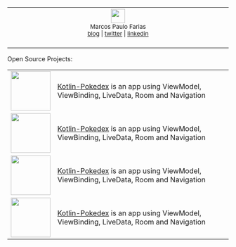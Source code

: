 <table>
  <tr align="center">
    <td>
      <img width="900" height="1"><br>
      <img src="https://avatars0.githubusercontent.com/u/993608?s=400&u=bb45ce7d4e959c006c033298b4f845625944a1fd&v=4" width="32"><br>
      <sub>Marcos Paulo Farias<br>
      <a href="https://marcos.dev">blog</a> | <a href="https://twitter.com/mrcsxsiq">twitter</a> | <a href="https://linkedin.com/in/mrcsxsiq/">linkedin</a></sub><br>
      <br>
    </td>
  </tr>
</table>

Open Source Projects:

<table style="overflow-x:auto;">
   <tr>
      <td>
         <a href="https://github.com/mrcsxsiq/Kotlin-Pokedex">
         <img style="width: 90px;height: auto;" src="https://raw.githubusercontent.com/mrcsxsiq/Kotlin-Pokedex/master/screenshots/kotlin.png">
         </a>
      </td>
      <td>
         <p>
            <a href="https://github.com/mrcsxsiq/Kotlin-Pokedex">Kotlin-Pokedex</a> is an app using ViewModel, ViewBinding, LiveData, Room and Navigation
         </p>
      </td>
   </tr>
      <tr>
      <td>
         <a href="https://github.com/mrcsxsiq/Kotlin-Pokedex">
         <img style="width: 90px;height: auto;" src="https://raw.githubusercontent.com/mrcsxsiq/Kotlin-Pokedex/master/screenshots/kotlin.png">
         </a>
      </td>
      <td>
         <p>
            <a href="https://github.com/mrcsxsiq/Kotlin-Pokedex">Kotlin-Pokedex</a> is an app using ViewModel, ViewBinding, LiveData, Room and Navigation
         </p>
      </td>
   </tr>
      <tr>
      <td>
         <a href="https://github.com/mrcsxsiq/Kotlin-Pokedex">
         <img style="width: 90px;height: auto;" src="https://raw.githubusercontent.com/mrcsxsiq/Kotlin-Pokedex/master/screenshots/kotlin.png">
         </a>
      </td>
      <td>
         <p>
            <a href="https://github.com/mrcsxsiq/Kotlin-Pokedex">Kotlin-Pokedex</a> is an app using ViewModel, ViewBinding, LiveData, Room and Navigation
         </p>
      </td>
   </tr>
      <tr>
      <td>
         <a href="https://github.com/mrcsxsiq/Kotlin-Pokedex">
         <img style="width: 90px;height: auto;" src="https://raw.githubusercontent.com/mrcsxsiq/Kotlin-Pokedex/master/screenshots/kotlin.png">
         </a>
      </td>
      <td>
         <p>
            <a href="https://github.com/mrcsxsiq/Kotlin-Pokedex">Kotlin-Pokedex</a> is an app using ViewModel, ViewBinding, LiveData, Room and Navigation
         </p>
      </td>
   </tr>
</table>

<!-- 
```kotlin
val mrcsxsiq = developer {
    about = {
        name = "Marcos Paulo Farias"
    }
    tech("Kotlin", "Android", "KMM")
    links {
        blog = "https://marcos.dev"
    }
}
```
-->

<!-- 

Easter Egg:

https://github.com/mrcsxsiq
https://marcos.dev/
https://www.linkedin.com/in/mrcsxsiq/
https://youtube.com/user/mrcsxsiq
https://twitter.com/mrcsxsiq

-->

